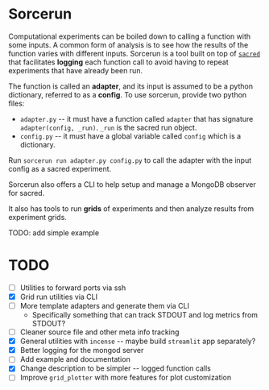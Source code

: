 # Sorcerun

Computational experiments can be boiled down to calling a function with some inputs. A common form of analysis is to see how the results of the function varies with different inputs. Sorcerun is a tool built on top of [`sacred`](https://github.com/IDSIA/sacred) that facilitates **logging** each function call to avoid having to repeat experiments that have already been run.

The function is called an **adapter**, and its input is assumed to be a python dictionary, referred to as a **config**. To use sorcerun, provide two python files:

-   `adapter.py` -- it must have a function called `adapter` that has signature
    `adapter(config, _run)`. `_run` is the sacred run object.
-   `config.py` -- it must have a global variable called `config` which is a dictionary.

Run `sorcerun run adapter.py config.py` to call the adapter with the input config as a sacred experiment.

Sorcerun also offers a CLI to help setup and manage a MongoDB observer for sacred.

It also has tools to run **grids** of experiments and then analyze results from experiment grids.

TODO: add simple example

# TODO

-   [ ] Utilities to forward ports via ssh
-   [x] Grid run utilities via CLI
-   [ ] More template adapters and generate them via CLI
    -   Specifically something that can track STDOUT and log metrics from STDOUT?
-   [ ] Cleaner source file and other meta info tracking
-   [x] General utilities with `incense` -- maybe build `streamlit` app separately?
-   [x] Better logging for the mongod server
-   [ ] Add example and documentation
-   [x] Change description to be simpler -- logged function calls
-   [ ] Improve `grid_plotter` with more features for plot customization
